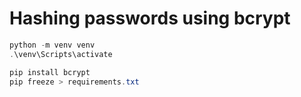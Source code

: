 # Hashing passwords using bcrypt

```powershell
python -m venv venv
.\venv\Scripts\activate

pip install bcrypt
pip freeze > requirements.txt

```